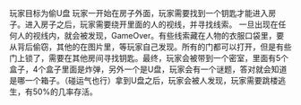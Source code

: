 玩家目标为偷U盘
玩家一开始在房子外面，玩家需要找到一个钥匙才能进入房子。进入房子之后，玩家需要绕开里面的人的视线，并寻找线索。 一旦出现在任何人的视线内，就会被发现，GameOver。有些线索藏在人物的衣服口袋里，要从背后偷窃，其他的在图片里，等玩家自己发现。所有的门都可以打开，但是有些门上锁了，需要在其他房间寻找钥匙。最终，玩家会被带到一个密室，里面有5个盒子，4个盒子里面是炸弹，另外一个是U盘，玩家会有一个谜题，答对就会知道是哪一个箱子。（碰运气也行）拿到U盘之后，玩家会被人发现，玩家需要跳楼逃生，有50%的几率存活。
